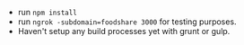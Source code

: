 - run `npm install`
- run `ngrok -subdomain=foodshare 3000` for testing purposes.
- Haven't setup any build processes yet with grunt or gulp.